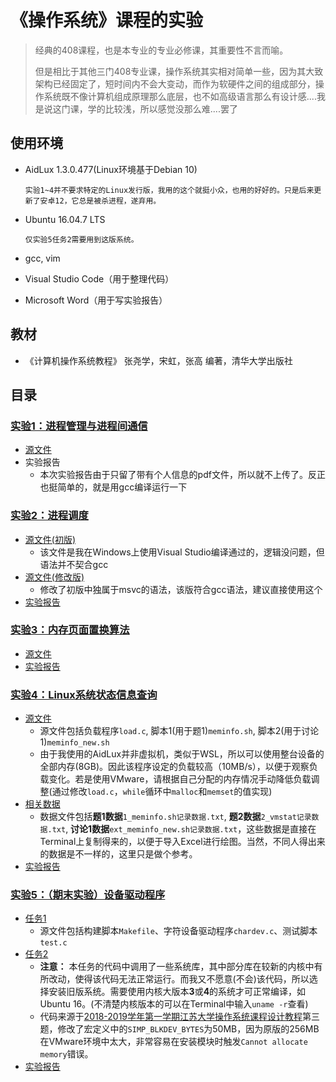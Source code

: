 # 《操作系统》课程的实验

> 经典的408课程，也是本专业的专业必修课，其重要性不言而喻。
>
> 但是相比于其他三门408专业课，操作系统其实相对简单一些，因为其大致架构已经固定了，短时间内不会大变动，而作为软硬件之间的组成部分，操作系统既不像计算机组成原理那么底层，也不如高级语言那么有设计感....我是说这门课，学的比较浅，所以感觉没那么难....罢了

## 使用环境

* AidLux 1.3.0.477(Linux环境基于Debian 10)

      实验1~4并不要求特定的Linux发行版，我用的这个就挺小众，也用的好好的。只是后来更新了安卓12，它总是被杀进程，遂弃用。
* Ubuntu 16.04.7 LTS

      仅实验5任务2需要用到这版系统。
* gcc, vim
* Visual Studio Code（用于整理代码）
* Microsoft Word（用于写实验报告）

## 教材

* 《计算机操作系统教程》 张尧学，宋虹，张高 编著，清华大学出版社

## 目录

### [实验1：进程管理与进程间通信](./实验1)

* [源文件](./实验1/Exp1/)
* 实验报告
  * 本次实验报告由于只留了带有个人信息的pdf文件，所以就不上传了。反正也挺简单的，就是用gcc编译运行一下

### [实验2：进程调度](./实验2)

* [源文件(初版)](./实验2/Exp2/source_msvc.c)
  * 该文件是我在Windows上使用Visual Studio编译通过的，逻辑没问题，但语法并不契合gcc
* [源文件(修改版)](./实验2/Exp2/source_gcc.c)
  * 修改了初版中独属于msvc的语法，该版符合gcc语法，建议直接使用这个
* [实验报告](./实验2/Report.pdf)

### [实验3：内存页面置换算法](./实验3)

* [源文件](./实验3/Exp3/source_gcc.c)
* [实验报告](./实验3/Report.pdf)

### [实验4：Linux系统状态信息查询](./实验4)

* [源文件](./实验4/Exp4)
  * 源文件包括负载程序`load.c`, 脚本1(用于题1)`meminfo.sh`, 脚本2(用于讨论1)`meminfo_new.sh`
  * 由于我使用的AidLux并非虚拟机，类似于WSL，所以可以使用整台设备的全部内存(8GB)。因此该程序设定的负载较高（10MB/s），以便于观察负载变化。若是使用VMware，请根据自己分配的内存情况手动降低负载调整(通过修改`load.c`，`while`循环中`malloc`和`memset`的值实现)
* [相关数据](./实验4/Exp4/)
  * 数据文件包括**题1数据**`1_meminfo.sh记录数据.txt`, **题2数据**`2_vmstat记录数据.txt`, **讨论1数据**`ext_meminfo_new.sh记录数据.txt`，这些数据是直接在Terminal上复制得来的，以便于导入Excel进行绘图。当然，不同人得出来的数据是不一样的，这里只是做个参考。
* [实验报告](./实验4/Report.pdf)

### [实验5：（期末实验）设备驱动程序](./实验5)

* [任务1](./实验5/Exp5_1/)
  * 源文件包括构建脚本`Makefile`、字符设备驱动程序`chardev.c`、测试脚本`test.c`
* [任务2](./实验5/Exp5_2/)
  * **注意：** 本任务的代码中调用了一些系统库，其中部分库在较新的内核中有所改动，使得该代码无法正常运行。而我又不愿意(不会)该代码，所以选择安装旧版系统。需要使用内核大版本**3**或**4**的系统才可正常编译，如Ubuntu 16。(不清楚内核版本的可以在Terminal中输入`uname -r`查看)
  * 代码来源于[2018-2019学年第一学期江苏大学操作系统课程设计教程](https://github.com/LeoB-O/OS-Curriculum-Design)第三题，修改了宏定义中的`SIMP_BLKDEV_BYTES`为50MB，因为原版的256MB在VMware环境中太大，非常容易在安装模块时触发`Cannot allocate memory`错误。
* [实验报告](./实验5/Report.docx)
